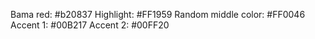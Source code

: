 Bama red: #b20837
Highlight: #FF1959
Random middle color: #FF0046
Accent 1: #00B217
Accent 2: #00FF20